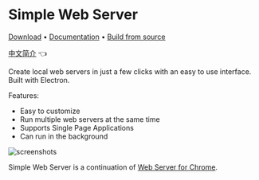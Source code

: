 # Simple Web Server

[Download](https://simplewebserver.org/download/) &bull; [Documentation](https://simplewebserver.org/docs/options.html) &bull; [Build from source](https://simplewebserver.org/docs/build.html)

[中文简介](/README-zh_CN.md) :point_left:

Create local web servers in just a few clicks with an easy to use interface. Built with Electron.

Features:
- Easy to customize
- Run multiple web servers at the same time
- Supports Single Page Applications
- Can run in the background

![screenshots](https://user-images.githubusercontent.com/11605395/163694811-46e3b79c-a187-4c78-b622-6250a6d5d9d0.jpeg)

Simple Web Server is a continuation of [Web Server for Chrome](https://github.com/kzahel/web-server-chrome).
